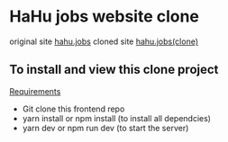 # HaHu jobs website clone
original site
[hahu.jobs](https://hahu.jobs/)
cloned site
[hahu.jobs(clone)](https://hahu-jobs-clone.vercel.app/)
## To install and view this clone project
<u>Requirements</u>
- Git clone this frontend repo
- yarn install or npm install (to install all dependcies)
- yarn dev or npm run dev (to start the server)